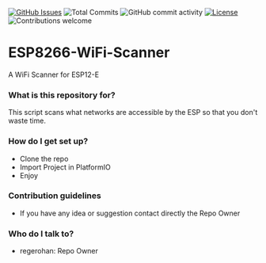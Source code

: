 [![GitHub Issues](https://img.shields.io/github/issues-raw/regerohan/ESP8266-WiFi-Scanner)](https://github.com/regerohan/ESP8266-WiFi-Scanner/issues)
![Total Commits](https://img.shields.io/github/last-commit/regerohan/ESP8266-WiFi-Scanner)
![GitHub commit activity](https://img.shields.io/github/commit-activity/w/regerohan/ESP8266-WiFi-Scanner)
[![License](https://img.shields.io/badge/license-MIT-blue.svg)](https://opensource.org/licenses/MIT)
![Contributions welcome](https://img.shields.io/badge/contributions-welcome-orange.svg)

# ESP8266-WiFi-Scanner
A WiFi Scanner for ESP12-E

### What is this repository for? ###

This script scans what networks are accessible by the ESP so that you don't waste time.

### How do I get set up? ###

* Clone the repo
* Import Project in PlatformIO 
* Enjoy

### Contribution guidelines ###

* If you have any idea or suggestion contact directly the Repo Owner

### Who do I talk to? ###

* regerohan: Repo Owner
